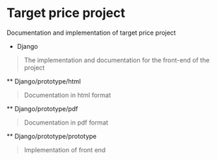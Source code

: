 Target price project
=================

Documentation and implementation of target price project

* Django

> The implementation and documentation for the front-end of the project

** Django/prototype/html

> Documentation in html format

** Django/prototype/pdf

> Documentation in pdf format

** Django/prototype/prototype

> Implementation of front end
